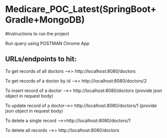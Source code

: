 # Medicare_POC_Latest(SpringBoot+Gradle+MongoDB)

#Instructions to run the project

Run query using POSTMAN Chrome App

URLs/endpoints to hit:
-------------------------
To get records of all doctors -->>  http://localhost:8080/doctors

To get records of a doctor by id -->> http://localhost:8080/doctors/2

To insert record of a doctor -->> http://localhost:8080/doctors
(provide json object in request body)

To update record of a doctor-->> http://localhost:8080/doctors/1
(provide json object in request body)

To delete a single record -->>http://localhost:8080/doctors/1

To delete all records -->> http://localhost:8080/doctors





